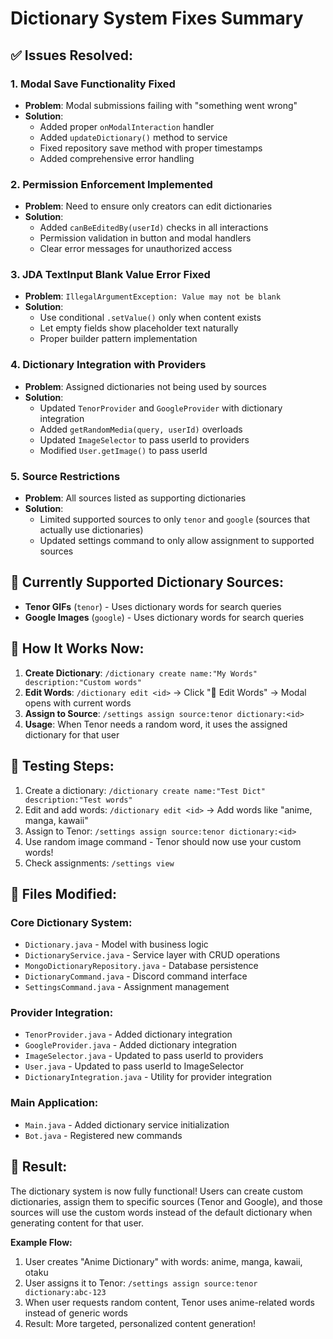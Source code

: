 # Dictionary System Fixes Summary

## ✅ Issues Resolved:

### 1. **Modal Save Functionality Fixed**
- **Problem**: Modal submissions failing with "something went wrong"
- **Solution**: 
  - Added proper `onModalInteraction` handler
  - Added `updateDictionary()` method to service
  - Fixed repository save method with proper timestamps
  - Added comprehensive error handling

### 2. **Permission Enforcement Implemented**
- **Problem**: Need to ensure only creators can edit dictionaries
- **Solution**:
  - Added `canBeEditedBy(userId)` checks in all interactions
  - Permission validation in button and modal handlers
  - Clear error messages for unauthorized access

### 3. **JDA TextInput Blank Value Error Fixed**
- **Problem**: `IllegalArgumentException: Value may not be blank`
- **Solution**:
  - Use conditional `.setValue()` only when content exists
  - Let empty fields show placeholder text naturally
  - Proper builder pattern implementation

### 4. **Dictionary Integration with Providers**
- **Problem**: Assigned dictionaries not being used by sources
- **Solution**:
  - Updated `TenorProvider` and `GoogleProvider` with dictionary integration
  - Added `getRandomMedia(query, userId)` overloads
  - Updated `ImageSelector` to pass userId to providers
  - Modified `User.getImage()` to pass userId

### 5. **Source Restrictions**
- **Problem**: All sources listed as supporting dictionaries
- **Solution**:
  - Limited supported sources to only `tenor` and `google` (sources that actually use dictionaries)
  - Updated settings command to only allow assignment to supported sources

## 🎯 **Currently Supported Dictionary Sources:**
- **Tenor GIFs** (`tenor`) - Uses dictionary words for search queries
- **Google Images** (`google`) - Uses dictionary words for search queries

## 🔧 **How It Works Now:**

1. **Create Dictionary**: `/dictionary create name:"My Words" description:"Custom words"`
2. **Edit Words**: `/dictionary edit <id>` → Click "📝 Edit Words" → Modal opens with current words
3. **Assign to Source**: `/settings assign source:tenor dictionary:<id>`
4. **Usage**: When Tenor needs a random word, it uses the assigned dictionary for that user

## 🧪 **Testing Steps:**

1. Create a dictionary: `/dictionary create name:"Test Dict" description:"Test words"`
2. Edit and add words: `/dictionary edit <id>` → Add words like "anime, manga, kawaii"
3. Assign to Tenor: `/settings assign source:tenor dictionary:<id>`
4. Use random image command - Tenor should now use your custom words!
5. Check assignments: `/settings view`

## 📁 **Files Modified:**

### Core Dictionary System:
- `Dictionary.java` - Model with business logic
- `DictionaryService.java` - Service layer with CRUD operations
- `MongoDictionaryRepository.java` - Database persistence
- `DictionaryCommand.java` - Discord command interface
- `SettingsCommand.java` - Assignment management

### Provider Integration:
- `TenorProvider.java` - Added dictionary integration
- `GoogleProvider.java` - Added dictionary integration  
- `ImageSelector.java` - Updated to pass userId to providers
- `User.java` - Updated to pass userId to ImageSelector
- `DictionaryIntegration.java` - Utility for provider integration

### Main Application:
- `Main.java` - Added dictionary service initialization
- `Bot.java` - Registered new commands

## 🎉 **Result:**
The dictionary system is now fully functional! Users can create custom dictionaries, assign them to specific sources (Tenor and Google), and those sources will use the custom words instead of the default dictionary when generating content for that user.

**Example Flow:**
1. User creates "Anime Dictionary" with words: anime, manga, kawaii, otaku
2. User assigns it to Tenor: `/settings assign source:tenor dictionary:abc-123`
3. When user requests random content, Tenor uses anime-related words instead of generic words
4. Result: More targeted, personalized content generation!